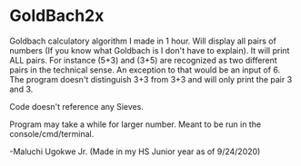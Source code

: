 # GoldBach2x
Goldbach calculatory algorithm I made in 1 hour. Will display all pairs of numbers (If you know what Goldbach is I don't have to explain). It will print ALL pairs. For instance (5+3) and (3+5) are recognized as two different pairs in the technical sense. An exception to that would be an input of 6. The program doesn't distinguish 3+3 from 3+3 and will only print the pair 3 and 3.

Code doesn't reference any Sieves.

Program may take a while for larger number. Meant to be run in the console/cmd/terminal.

-Maluchi Ugokwe Jr. (Made in my HS Junior year as of 9/24/2020)
